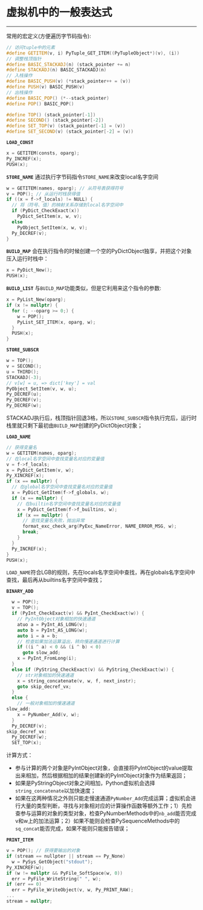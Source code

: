 # **虚拟机中的一般表达式**
***

常用的宏定义(方便遍历字节码指令):
```C++
// 访问tuple中的元素
#define GETITEM(v, i) PyTuple_GET_ITEM((PyTupleObject*)(v), (i))
// 调整栈顶指针
#define BASIC_STACKADJ(n) (stack_pointer += n)
#define STACKADJ(n) BASIC_STACKADJ(n)
// 入栈操作
#define BASIC_PUSH(v) (*stack_pointer++ = (v))
#define PUSH(v) BASIC_PUSH(v)
// 出栈操作
#define BASIC_POP() (*--stack_pointer)
#define POP() BASIC_POP()

#define TOP() (stack_pointer[-1])
#define SECOND() (stack_pointer[-2])
#define SET_TOP(v) (stack_pointer[-1] = (v))
#define SET_SECOND(v) (stack_pointer[-2] = (v))
```

**`LOAD_CONST`**
```C++
x = GETITEM(consts, oparg);
Py_INCREF(x);
PUSH(x);
```

**`STORE_NAME`**
通过执行字节码指令`STORE_NAME`来改变local名字空间
```C++
w = GETITEM(names, oparg); // 从符号表获得符号
v = POP(); // 从运行时栈获得值
if ((x = f->f_locals) != NULL) {
  // 将（符号、值）的映射关系存储到local名字空间中
  if (PyDict_CheckExact(x))
    PyDict_SetItem(x, w, v);
  else
    PyObject_SetItem(x, w, v);
  Py_DECREF(v);
}
```

**`BUILD_MAP`**
会在执行指令的时候创建一个空的PyDictObject独享，并把这个对象压入运行时栈中：
```C++
x = PyDict_New();
PUSH(x);
```

**`BUILD_LIST`**
与`BUILD_MAP`功能类似，但是它利用来这个指令的参数:
```C++
x = PyList_New(oparg);
if (x != nullptr) {
  for (; --oparg >= 0;) {
    w = POP();
    PyList_SET_ITEM(x, oparg, w);
  }
  PUSH(x);
}
```

**`STORE_SUBSCR`**
```C++
w = TOP();
v = SECOND();
u = THIRD();
STACKADJ(-3);
// v[w] = u, => dict['key'] = val
PyObject_SetItem(v, w, u);
Py_DECREF(u);
Py_DECREF(v);
Py_DECREF(w);
```
STACKADJ执行后，栈顶指针回退3格，所以`STORE_SUBSCR`指令执行完后，运行时栈里就只剩下最初由`BUILD_MAP`创建的PyDictObject对象；

**`LOAD_NAME`**
```C++
// 获得变量名
w = GETITEM(names, oparg);
// 在local名字空间中查找变量名对应的变量值
v = f->f_locals;
x = PyDict_GetItem(v, w);
Py_XINCREF(x);
if (x == nullptr) {
  // 在global名字空间中查找变量名对应的变量值
  x = PyDict_GetItem(f->f_globals, w);
  if (x == nullptr) {
    // 在builtin名字空间中查找变量名对应的变量值
    x = PyDict_GetItem(f->f_builtins, w);
    if (x == nullptr) {
      // 查找变量名失败，抛出异常
      format_exc_check_arg(PyExc_NameError, NAME_ERROR_MSG, w);
      break;
    }
  }
  Py_INCREF(x);
}
PUSH(x);
```
`LOAD_NAME`符合LGB的规则，先在locals名字空间中查找，再在globals名字空间中查找，最后再从builtins名字空间中查找；

**`BINARY_ADD`**
```C++
  w = POP();
  v = TOP();
  if (PyInt_CheckExact(v) && PyInt_CheckExact(w)) {
    // PyIntObject对象相加的快速通道
    atuo a = PyInt_AS_LONG(v);
    auto b = PyInt_AS_LONG(w);
    auto i = a = b;
    // 检查如果加法运算溢出，转向慢速通道进行计算
    if ((i ^ a) < 0 && (i ^ b) < 0)
      goto slow_add;
    x = PyInt_FromLong(i);
  }
  else if (PyString_CheckExact(v) && PyString_CheckExact(w)) {
    // str对象相加的快速通道
    x = string_concatenate(v, w, f, next_instr);
    goto skip_decref_vx;
  }
  else {
    // 一般对象相加的慢速通道
slow_add:
    x = PyNumber_Add(v, w);
  }
  Py_DECREF(v);
skip_decref_vx:
  Py_DECREF(w);
  SET_TOP(x);
```
计算方式：
  * 参与计算的两个对象是PyIntObject对象，会直接将PyIntObject的value提取出来相加，然后根据相加的结果创建新的PyIntObject对象作为结果返回；
  * 如果是PyStringObject对象之间相加，Python虚拟机会选择`string_concatenate`以加快速度；
  * 如果在这两种情况之外则只能走慢速通道`PyNumber_Add`完成运算；虚拟机会进行大量的类型判断，寻找与对象相对应的计算操作函数等额外工作；1）先检查参与运算的对象的类型对象，检查PyNumberMethods中的`nb_add`能否完成v和w上的加法运算；2）如果不能则会检查PySequenceMethods中的`sq_concat`能否完成，如果不能则只能报告错误；

**`PRINT_ITEM`**
```C++
v = POP(); // 获得要输出的对象
if (stream == nullpter || stream == Py_None)
  w = PySys_GetObject("stdout");
Py_XINCREF(w);
if (w != nullptr && PyFile_SoftSpace(w, 0))
  err = PyFile_WriteString(" ", w);
if (err == 0)
  err = PyFile_WriteObject(v, w, Py_PRINT_RAW);
...
stream = nullptr;
```
